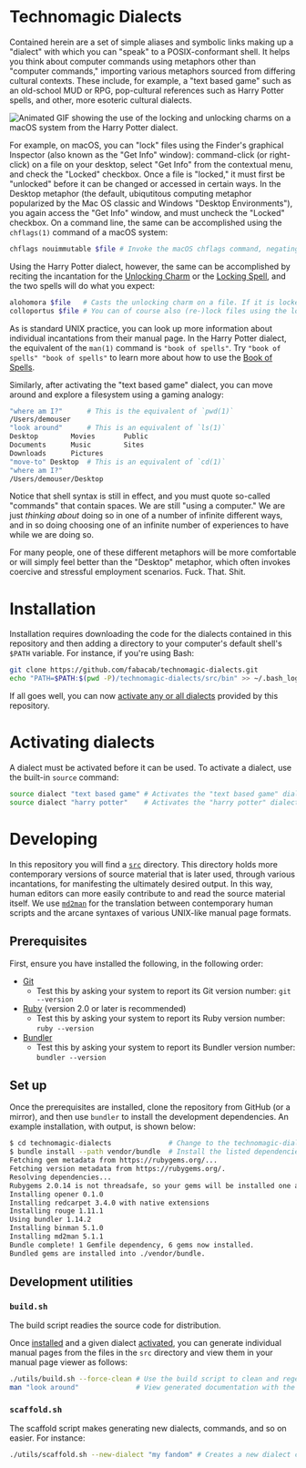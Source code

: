 # Technomagic Dialects

Contained herein are a set of simple aliases and symbolic links making up a "dialect" with which you can "speak" to a POSIX-conformant shell. It helps you think about computer commands using metaphors other than "computer commands," importing various metaphors sourced from differing cultural contexts. These include, for example, a "text based game" such as an old-school MUD or RPG, pop-cultural references such as Harry Potter spells, and other, more esoteric cultural dialects.

![Animated GIF showing the use of the locking and unlocking charms on a macOS system from the Harry Potter dialect.](https://i.imgur.com/NhE2S80.gif)

For example, on macOS, you can "lock" files using the Finder's graphical Inspector (also known as the "Get Info" window): command-click (or right-click) on a file on your desktop, select "Get Info" from the contextual menu, and check the "Locked" checkbox. Once a file is "locked," it must first be "unlocked" before it can be changed or accessed in certain ways. In the Desktop metaphor (the default, ubiqutitous computing metaphor popularized by the Mac OS classic and Windows "Desktop Environments"), you again access the "Get Info" window, and must uncheck the "Locked" checkbox. On a command line, the same can be accomplished using the `chflags(1)` command of a macOS system:

```sh
chflags nouimmutable $file # Invoke the macOS chflags command, negating the "user immutable" flag on "$file"
```

Using the Harry Potter dialect, however, the same can be accomplished by reciting the incantation for the [Unlocking Charm](https://harrypotter.wikia.com/wiki/Unlocking_Charm) or the [Locking Spell](https://harrypotter.wikia.com/wiki/Locking_Spell), and the two spells will do what you expect:

```sh
alohomora $file   # Casts the unlocking charm on a file. If it is locked, it will now be unlocked.
colloportus $file # You can of course also (re-)lock files using the locking spell.
```

As is standard UNIX practice, you can look up more information about individual incantations from their manual page. In the Harry Potter dialect, the equivalent of the `man(1)` command is `"book of spells"`. Try `"book of spells" "book of spells"` to learn more about how to use the [Book of Spells](https://harrypotter.wikia.com/wiki/Book_of_Spells).

Similarly, after activating the "text based game" dialect, you can move around and explore a filesystem using a gaming analogy:

```sh
"where am I?"      # This is the equivalent of `pwd(1)`
/Users/demouser
"look around"      # This is an equivalent of `ls(1)`
Desktop        Movies       Public
Documents      Music        Sites
Downloads      Pictures
"move-to" Desktop  # This is an equivalent of `cd(1)`
"where am I?"
/Users/demouser/Desktop
```

Notice that shell syntax is still in effect, and you must quote so-called "commands" that contain spaces. We are still "using a computer." We are just *thinking about* doing so in one of a number of infinite different ways, and in so doing choosing one of an infinite number of experiences to have while we are doing so.

For many people, one of these different metaphors will be more comfortable or will simply feel better than the "Desktop" metaphor, which often invokes coercive and stressful employment scenarios. Fuck. That. Shit.

# Installation

Installation requires downloading the code for the dialects contained in this repository and then adding a directory to your computer's default shell's `$PATH` variable. For instance, if you're using Bash:

```sh
git clone https://github.com/fabacab/technomagic-dialects.git             # Download the source code.
echo "PATH=$PATH:$(pwd -P)/technomagic-dialects/src/bin" >> ~/.bash_login # Append the technomagic-dialect's bin directory to your Bash shell's auto-sourced PATH.
```

If all goes well, you can now [activate any or all dialects](#activating-dialects) provided by this repository.

# Activating dialects 

A dialect must be activated before it can be used. To activate a dialect, use the built-in `source` command:

```sh
source dialect "text based game" # Activates the "text based game" dialect.
source dialect "harry potter"    # Activates the "harry potter" dialect.
```

# Developing

In this repository you will find a [`src`](src/) directory. This directory holds more contemporary versions of source material that is later used, through various incantations, for manifesting the ultimately desired output. In this way, human editors can more easily contribute to and read the source material itself. We use [`md2man`](https://github.com/sunaku/md2man) for the translation between contemporary human scripts and the arcane syntaxes of various UNIX-like manual page formats.

## Prerequisites

First, ensure you have installed the following, in the following order:

* [Git](https://git-scm.com/)
    * Test this by asking your system to report its Git version number: `git --version`
* [Ruby](https://www.ruby-lang.org/) (version 2.0 or later is recommended)
    * Test this by asking your system to report its Ruby version number: `ruby --version`
* [Bundler](https://bundler.io/)
    * Test this by asking your system to report its Bundler version number: `bundler --version`

## Set up

Once the prerequisites are installed, clone the repository from GitHub (or a mirror), and then use `bundler` to install the development dependencies. An example installation, with output, is shown below:

```sh
$ cd technomagic-dialects              # Change to the technomagic-dialects folder.
$ bundle install --path vendor/bundle  # Install the listed dependencies.
Fetching gem metadata from https://rubygems.org/...
Fetching version metadata from https://rubygems.org/.
Resolving dependencies...
Rubygems 2.0.14 is not threadsafe, so your gems will be installed one at a time. Upgrade to Rubygems 2.1.0 or higher to enable parallel gem installation.
Installing opener 0.1.0
Installing redcarpet 3.4.0 with native extensions
Installing rouge 1.11.1
Using bundler 1.14.2
Installing binman 5.1.0
Installing md2man 5.1.1
Bundle complete! 1 Gemfile dependency, 6 gems now installed.
Bundled gems are installed into ./vendor/bundle.
```

## Development utilities

### `build.sh`

The build script readies the source code for distribution.

Once [installed](#installation) and a given dialect [activated](#activating-dialects), you can generate individual manual pages from the files in the `src` directory and view them in your manual page viewer as follows:

```sh
./utils/build.sh --force-clean # Use the build script to clean and regenerate the docs.
man "look around"              # View generated documentation with the man page viewer.
```

### `scaffold.sh`

The scaffold script makes generating new dialects, commands, and so on easier. For instance:

```sh
./utils/scaffold.sh --new-dialect "my fandom" # Creates a new dialect called "my fandom" from a template.
```
